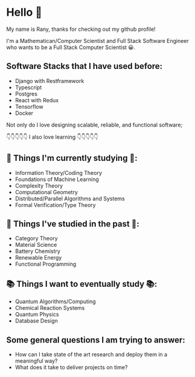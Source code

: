 # Hello 👋

My name is Rany, thanks for checking out my github profile!

I'm a Mathematican/Computer Scientist and Full Stack Software Engineer who wants to be a Full Stack Computer Scientist 😀.

## Software Stacks that I have used before:
- Django with Restframework
- Typescript
- Postgres
- React with Redux
- Tensorflow
- Docker

Not only do I love designing scalable, reliable, and functional software;

👇👇👇👇👇 I also love learning 👇👇👇👇👇

## 📖 Things I'm currently studying 📖:
- Information Theory/Coding Theory
- Foundations of Machine Learning
- Complexity Theory
- Computational Geometry
- Distributed/Parallel Algorithms and Systems
- Formal Verification/Type Theory

## 📕 Things I've studied in the past 📕:
- Category Theory
- Material Science
- Battery Chemistry
- Renewable Energy
- Functional Programming

## 📚 Things I want to eventually study 📚:
- Quantum Algorithms/Computing
- Chemical Reaction Systems
- Quantum Physics
- Database Design

## Some general questions I am trying to answer:
- How can I take state of the art research and deploy them in a meaningful way?
- What does it take to deliver projects on time?
